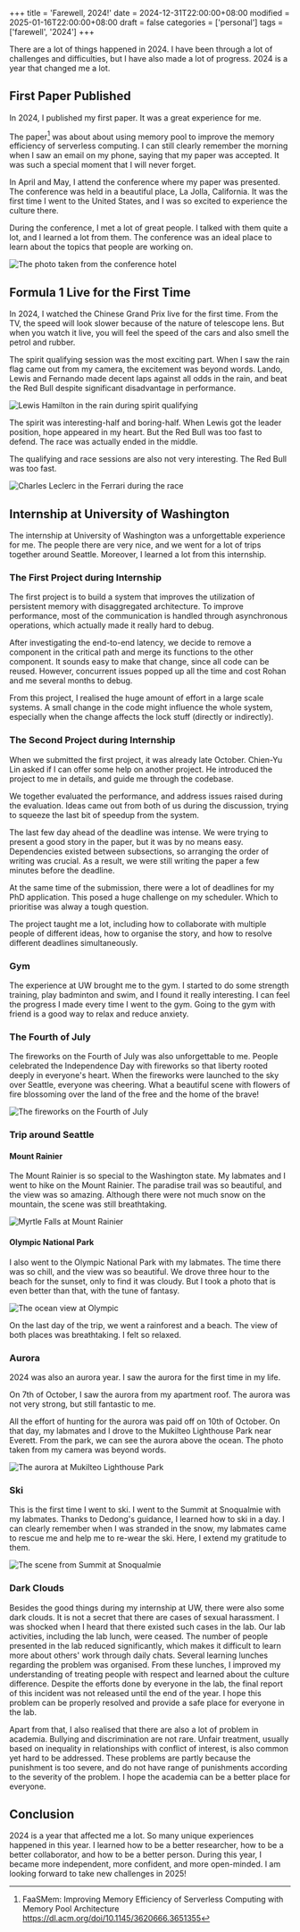 +++
title = 'Farewell, 2024!'
date = 2024-12-31T22:00:00+08:00
modified = 2025-01-16T22:00:00+08:00
draft = false
categories = ['personal']
tags = ['farewell', '2024']
+++

There are a lot of things happened in 2024. I have been through a lot of
challenges and difficulties, but I have also made a lot of progress. 2024
is a year that changed me a lot.

<!--more-->

## First Paper Published

In 2024, I published my first paper. It was a great experience for me.

The paper[^1] was about about using memory pool to improve the memory
efficiency of serverless computing. I can still clearly remember the morning
when I saw an email on my phone, saying that my paper was accepted. It was
such a special moment that I will never forget.

[^1]: FaaSMem: Improving Memory Efficiency of Serverless Computing with Memory
      Pool Architecture <https://dl.acm.org/doi/10.1145/3620666.3651355>

In April and May, I attend the conference where my paper was presented.
The conference was held in a beautiful place, La Jolla, California. It was
the first time I went to the United States, and I was so excited to
experience the culture there.

During the conference, I met a lot of great people. I talked with them
quite a lot, and I learned a lot from them. The conference was an ideal
place to learn about the topics that people are working on.

![The photo taken from the conference hotel](asplos-24.webp)

## Formula 1 Live for the First Time

In 2024, I watched the Chinese Grand Prix live for the first time. From
the TV, the speed will look slower because of the nature of telescope
lens. But when you watch it live, you will feel the speed of the cars and
also smell the petrol and rubber.

The spirit qualifying session was the most exciting part. When I saw the
rain flag came out from my camera, the excitement was beyond words. Lando,
Lewis and Fernando made decent laps against all odds in the rain, and beat
the Red Bull despite significant disadvantage in performance.

![Lewis Hamilton in the rain during spirit qualifying](f1-spirit-qualifying.webp)

The spirit was interesting-half and boring-half. When Lewis got the leader
position, hope appeared in my heart. But the Red Bull was too fast to defend.
The race was actually ended in the middle.

The qualifying and race sessions are also not very interesting. The Red
Bull was too fast.

![Charles Leclerc in the Ferrari during the race](f1-race.webp)

## Internship at University of Washington

The internship at University of Washington was a unforgettable experience
for me. The people there are very nice, and we went for a lot of trips
together around Seattle. Moreover, I learned a lot from this internship.

### The First Project during Internship

The first project is to build a system that improves the utilization of
persistent memory with disaggregated architecture. To improve performance,
most of the communication is handled through asynchronous operations, which
actually made it really hard to debug.

After investigating the end-to-end latency, we decide to remove a component
in the critical path and merge its functions to the other component. It sounds
easy to make that change, since all code can be reused. However, concurrent
issues popped up all the time and cost Rohan and me several months to debug.

From this project, I realised the huge amount of effort in a large scale
systems. A small change in the code might influence the whole system,
especially when the change affects the lock stuff (directly or indirectly).

### The Second Project during Internship

When we submitted the first project, it was already late October. Chien-Yu Lin
asked if I can offer some help on another project. He introduced the project
to me in details, and guide me through the codebase.

We together evaluated the performance, and address issues raised during the
evaluation. Ideas came out from both of us during the discussion, trying to
squeeze the last bit of speedup from the system.

The last few day ahead of the deadline was intense. We were trying to present
a good story in the paper, but it was by no means easy. Dependencies existed
between subsections, so arranging the order of writing was crucial. As a
result, we were still writing the paper a few minutes before the deadline.

At the same time of the submission, there were a lot of deadlines for my PhD
application. This posed a huge challenge on my scheduler. Which to prioritise
was alway a tough question.

The project taught me a lot, including how to collaborate with multiple people
of different ideas, how to organise the story, and how to resolve different
deadlines simultaneously.

### Gym

The experience at UW brought me to the gym. I started to do some strength
training, play badminton and swim, and I found it really interesting. I can
feel the progress I made every time I went to the gym. Going to the gym
with friend is a good way to relax and reduce anxiety.

### The Fourth of July

The fireworks on the Fourth of July was also unforgettable to me. People
celebrated the Independence Day with fireworks so that liberty rooted deeply
in everyone's heart. When the fireworks were launched to the sky over Seattle,
everyone was cheering. What a beautiful scene with flowers of fire blossoming
over the land of the free and the home of the brave!

![The fireworks on the Fourth of July](fourth-of-july-2024.webp)

### Trip around Seattle

#### Mount Rainier

The Mount Rainier is so special to the Washington state. My labmates and I
went to hike on the Mount Rainier. The paradise trail was so beautiful, and
the view was so amazing. Although there were not much snow on the mountain,
the scene was still breathtaking.

![Myrtle Falls at Mount Rainier](myrtle-falls-rainier.webp)

#### Olympic National Park

I also went to the Olympic National Park with my labmates. The time there
was so chill, and the view was so beautiful. We drove three hour to the
beach for the sunset, only to find it was cloudy. But I took a photo that
is even better than that, with the tune of fantasy.

![The ocean view at Olympic](olympic-ocean-view.webp)

On the last day of the trip, we went a rainforest and a beach. The view
of both places was breathtaking. I felt so relaxed.

### Aurora

2024 was also an aurora year. I saw the aurora for the first time in my life.

On 7th of October, I saw the aurora from my apartment roof. The aurora was not
very strong, but still fantastic to me.

All the effort of hunting for the aurora was paid off on 10th of October. On
that day, my labmates and I drove to the Mukilteo Lighthouse Park near
Everett. From the park, we can see the aurora above the ocean. The photo
taken from my camera was beyond words.

![The aurora at Mukilteo Lighthouse Park](aurora.webp)

### Ski

This is the first time I went to ski. I went to the Summit at Snoqualmie with
my labmates. Thanks to Dedong's guidance, I learned how to ski in a day.
I can clearly remember when I was stranded in the snow, my labmates came to
rescue me and help me to re-wear the ski. Here, I extend my gratitude to them.

![The scene from Summit at Snoqualmie](ski.webp)

### Dark Clouds

Besides the good things during my internship at UW, there were also some
dark clouds. It is not a secret that there are cases of sexual harassment.
I was shocked when I heard that there existed such cases in the lab. Our
lab activities, including the lab lunch, were ceased. The number of people
presented in the lab reduced significantly, which makes it difficult to
learn more about others' work through daily chats. Several learning lunches
regarding the problem was organised. From these lunches, I improved
my understanding of treating people with respect and learned about the
culture difference. Despite the efforts done by everyone in the lab,
the final report of this incident was not released until the end of the
year. I hope this problem can be properly resolved and provide a safe
place for everyone in the lab.

Apart from that, I also realised that there are also a lot of problem in
academia. Bullying and discrimination are not rare. Unfair treatment,
usually based on inequality in relationships with conflict of interest, is
also common yet hard to be addressed. These problems are partly because the
punishment is too severe, and do not have range of punishments according
to the severity of the problem. I hope the academia can be a better place
for everyone.

## Conclusion

2024 is a year that affected me a lot. So many unique experiences happened
in this year. I learned how to be a better researcher, how to be a better
collaborator, and how to be a better person. During this year, I became
more independent, more confident, and more open-minded. I am looking forward
to take new challenges in 2025!
